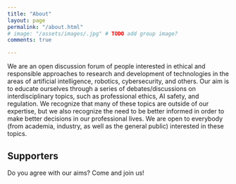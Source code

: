 ```yaml
---
title: "About"
layout: page
permalink: "/about.html"
# image: "/assets/images/.jpg" # TODO add group image?
comments: true

---
```


We are an open discussion forum of people interested in ethical and responsible approaches to research and development of technologies in the areas of artificial intelligence, robotics, cybersecurity, and others. Our aim is to educate ourselves through a series of debates/discussions on interdisciplinary topics, such as professional ethics, AI safety, and regulation. We recognize that many of these topics are outside of our expertise, but we also recognize the need to be better informed in order to make better decisions in our professional lives. We are open to everybody (from academia, industry, as well as the general public) interested in these topics.


## Supporters
Do you agree with our aims? Come and join us!

<!-- ### The people
<div style="display:flex;flex-wrap:wrap;text-align:center">
    <div style="margin:1em;width:200px">
        <img src="/assets/images/people/martin.png" alt="Martin Krutský" style="max-height:200px;"/>
        <br>Martin Krutský, FEE CTU
    </div>
    <div style="margin:1em;width:200px">
        <img src="/assets/images/people/lucka.jpg" alt="Lucie Stewart" style="max-height:200px;"/>
        <br>Lucie Stewart, FEE CTU + UP Olomouc
    </div>
    <div style="margin:1em;width:200px">
        <img src="/assets/images/people/gusta.jpg" alt="Gustav Šír" style="max-height:200px;"/>
        <br>Gustav Šír, FEE CTU
    </div>
    <div style="margin:1em;width:200px">
        <img src="/assets/images/people/joaquin.png" alt="Joaquin Bogado" style="max-height:200px;"/>
        <br>Joaquin Bogado, FEE CTU
    </div>
    <div style="margin:1em;width:200px">
        <img src="/assets/images/people/honza.jpg" alt="Jan Bláha" style="max-height:200px;"/>
        <br>Jan Bláha, FEE CTU
    </div>
    <div style="margin:1em;width:200px">
        <img src="/assets/images/people/jiri.png" alt="Jiří Němeček" style="max-height:200px;"/>
        <br>Jiří Němeček, FEE CTU
    </div>
</div> -->
